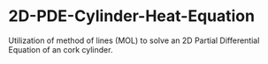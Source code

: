 # 2D-PDE-Cylinder-Heat-Equation
Utilization of method of lines (MOL) to solve an 2D Partial Differential Equation of an cork cylinder.
